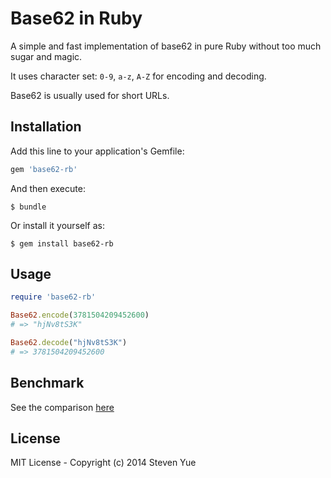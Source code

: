 # Base62 in Ruby

A simple and fast implementation of base62 in pure Ruby without too much sugar and magic. 

It uses character set: `0-9`, `a-z`, `A-Z` for encoding and decoding.

Base62 is usually used for short URLs.

## Installation

Add this line to your application's Gemfile:

```ruby
gem 'base62-rb'
```

And then execute:

    $ bundle

Or install it yourself as:

    $ gem install base62-rb

## Usage

```ruby
require 'base62-rb'

Base62.encode(3781504209452600)
# => "hjNv8tS3K"

Base62.decode("hjNv8tS3K")
# => 3781504209452600
```

## Benchmark

See the comparison [here](benchmarks/comparison.rb)


## License

MIT License - Copyright (c) 2014 Steven Yue